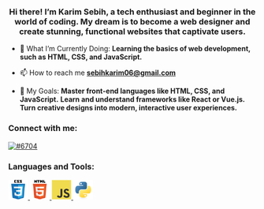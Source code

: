 <h3 align="center">Hi there! I’m Karim Sebih, a tech enthusiast and beginner in the world of coding. My dream is to become a web designer and create stunning, functional websites that captivate users.</h3>

- 🌱 What I’m Currently Doing: **Learning the basics of web development, such as HTML, CSS, and JavaScript.**

- 📫 How to reach me **sebihkarim06@gmail.com**

- 🎯 My Goals: **Master front-end languages like HTML, CSS, and JavaScript.**
               **Learn and understand frameworks like React or Vue.js.**
               **Turn creative designs into modern, interactive user experiences.**

<h3 align="left">Connect with me:</h3>
<p align="left">
<a href="https://discord.gg/#6704" target="blank"><img align="center" src="https://raw.githubusercontent.com/rahuldkjain/github-profile-readme-generator/master/src/images/icons/Social/discord.svg" alt="#6704" height="30" width="40" /></a>
</p>

<h3 align="left">Languages and Tools:</h3>
<p align="left"> <a href="https://www.w3schools.com/css/" target="_blank" rel="noreferrer"> <img src="https://raw.githubusercontent.com/devicons/devicon/master/icons/css3/css3-original-wordmark.svg" alt="css3" width="40" height="40"/> </a> <a href="https://www.w3.org/html/" target="_blank" rel="noreferrer"> <img src="https://raw.githubusercontent.com/devicons/devicon/master/icons/html5/html5-original-wordmark.svg" alt="html5" width="40" height="40"/> </a> <a href="https://developer.mozilla.org/en-US/docs/Web/JavaScript" target="_blank" rel="noreferrer"> <img src="https://raw.githubusercontent.com/devicons/devicon/master/icons/javascript/javascript-original.svg" alt="javascript" width="40" height="40"/> </a> <a href="https://www.python.org" target="_blank" rel="noreferrer"> <img src="https://raw.githubusercontent.com/devicons/devicon/master/icons/python/python-original.svg" alt="python" width="40" height="40"/> </a> </p>
